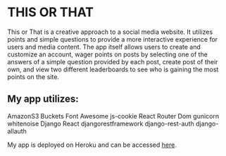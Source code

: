 # THIS OR THAT

This or That is a creative approach to a social media website. It utilizes points and simple questions to provide a more interactive experience for users and media content. The app itself allows users to create and customize an account, wager points on posts by selecting one of the answers of a simple question provided by each post, create post of their own, and view two different leaderboards to see who is gaining the most points on the site.

## My app utilizes:

AmazonS3 Buckets
Font Awesome
js-cookie
React Router Dom
gunicorn
whitenoise
Django
React
djangorestframework
django-rest-auth
django-allauth

My app is deployed on Heroku and can be accessed [here](https://final-project-c2tm.herokuapp.com/).
